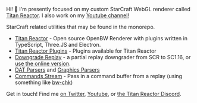 Hi! 👋 I'm presently focused on my custom StarCraft WebGL renderer called [Titan Reactor](https://github.com/imbateam-gg/titan-reactor). I also work on my [Youtube channel!](http://youtube.imbateam.gg)

StarCraft related utilities that may be found in the monorepo.

- [Titan Reactor](https://github.com/imbateam-gg/titan-reactor) - Open source OpenBW Renderer with plugins written in TypeScript, Three.JS and Electron.
- [Titan Reactor Plugins](https://github.com/imbateam-gg/titan-reactor-official-plugins) - Plugins available for Titan Reactor
- [Downgrade Replay](https://github.com/imbateam-gg/downgrade-replay) - a partial replay downgrader from SCR to SC1.16, or [use the online version](https://scr2bw.glitch.me/).
- [DAT Parsers](https://github.com/imbateam-gg/titan-reactor/tree/dev/src/common/bwdat) and [Graphics Parsers](https://github.com/imbateam-gg/titan-reactor/tree/dev/src/renderer/image/formats)
- [Commands Stream](https://github.com/imbateam-gg/titan-reactor/blob/dev/src/renderer/process-replay/commands/commands-stream.ts) - Pass in a command buffer from a replay (using something like [bw-chk](https://github.com/ShieldBattery/bw-chk))



Get in touch! Find me [on Twitter](https://twitter.com/imbateamgg), [Youtube](http://youtube.imbateam.gg), or [the Titan Reactor Discord](http://discord.imbateam.gg).
